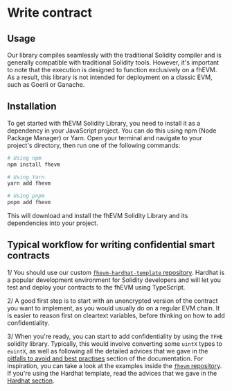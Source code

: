 # Write contract

## Usage

Our library compiles seamlessly with the traditional Solidity compiler and is generally compatible with traditional Solidity tools. However, it's important to note that the execution is designed to function exclusively on a fhEVM. As a result, this library is not intended for deployment on a classic EVM, such as Goerli or Ganache.

## Installation

To get started with fhEVM Solidity Library, you need to install it as a dependency in your JavaScript project. You can do this using npm (Node Package Manager) or Yarn. Open your terminal and navigate to your project's directory, then run one of the following commands:

```bash
# Using npm
npm install fhevm

# Using Yarn
yarn add fhevm

# Using pnpm
pnpm add fhevm
```

This will download and install the fhEVM Solidity Library and its dependencies into your project.

## Typical workflow for writing confidential smart contracts

1/ You should use our custom [`fhevm-hardhat-template` repository](https://github.com/zama-ai/fhevm-hardhat-template). Hardhat is a popular development environment for Solidity developers and will let you test and deploy your contracts to the fhEVM using TypeScript.

2/ A good first step is to start with an unencrypted version of the contract you want to implement, as you would usually do on a regular EVM chain. It is easier to reason first on cleartext variables, before thinking on how to add confidentiality.

3/ When you're ready, you can start to add confidentiality by using the `TFHE` solidity library. Typically, this would involve converting some `uintX` types to `euintX`, as well as following all the detailed advices that we gave in the [pitfalls to avoid and best practises](../../guides/pitfalls.md) section of the documentation. For inspiration, you can take a look at the examples inside the [`fhevm` repository](https://github.com/zama-ai/fhevm/tree/main/examples). If you're using the Hardhat template, read the advices that we gave in the [Hardhat section](hardhat.md).
